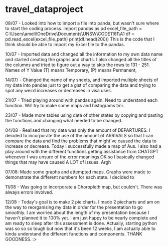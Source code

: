 # travel_dataproject

08/07 - Looked into how to import a file into panda, but wasn't sure where to start the coding process.
import pandas as pd
excel_file_path = C:\Users\ameli\OneDrive\Documents\UNSW\CODE1161\A1
df = pd.read_excel(excel_file_path)
print(df.head(200))
This is the code that I think should be able to import my Excel file to the pandas.

10/07 - Imported data and changed all the information to my own data name and started creating the graphs and charts. I also changed all the titles of the columns and tried to figure out a way to skip the rows to 131 - 251. Names of Y Value (T) means Temporary, (P) means Permanent,

14/07/ - Changed the name of my sheets, and imported multiple sheets of my data into pandas just to get a gist of comparing the data and trying to spot any weird increases or decreases in visa uses.

21/07 - Tried playing around with pandas again. Need to understand each function. Will try to make some maps and histograms tmr.

23/07 - Made more tables using data of other states by copying and pasting the functions and changing what needed to be changed.

04/08 - Realised that my data was only the amount of DEPARTURES. I decided to incorporate the use of the amount of ARRIVALS so that I can compare the data and find the problems that might've caused the data to increase or decrease. Today I successfully made a map of Aus. I also had a play around with the different functions getting assistance from CHATGPT whenever I was unsure of the error meanings.OK so I basically changed things that may have caused A LOT of issues. Argh

07/08: Made some graphs and attempted maps. Graphs were made to demonstrate the different numbers for each state. I decided to

11/08 - Was going to incorporate a Choropleth map, but couldn't. There was always errors involved.

12/08 - Today's goal is to make 2 pie charts. I made 2 piecharts and am on the way to reorganising my data in order for the presentation to go smoothly. I am worried about the length of my presentation because I haven't planned it to 100% yet. I am just happy to be nearly complete and am ready to sleep after this assessment is done. Actually, starting python was so so so tough but now that it's been 12 weeks, I am actually able to kinda understand the different functions and components. THANK GOODNESS. :>
